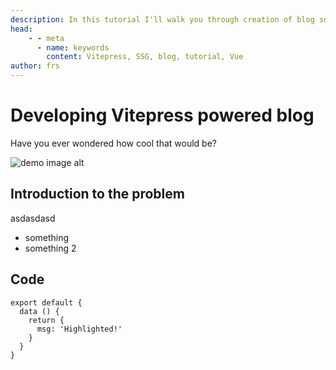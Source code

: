 ```yaml
---
description: In this tutorial I'll walk you through creation of blog solution based on Vitepress v1
head:
    - - meta
      - name: keywords
        content: Vitepress, SSG, blog, tutorial, Vue
author: frs
---
```


# Developing Vitepress powered blog

Have you ever wondered how cool that would be?

![demo image alt](/post/developing-vitepress-powered-blog/demo.jpeg)

## Introduction to the problem

asdasdasd

-   something
-   something 2

## Code

```js{4}
export default {
  data () {
    return {
      msg: 'Highlighted!'
    }
  }
}
```

